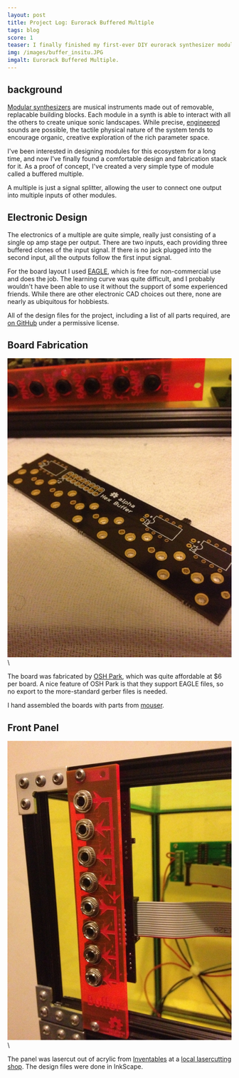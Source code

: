 ```yaml
---
layout: post
title: Project Log: Eurorack Buffered Multiple
tags: blog
score: 1
teaser: I finally finished my first-ever DIY eurorack synthesizer module - the ever-humble buffered multiple.  
img: /images/buffer_insitu.JPG
imgalt: Eurorack Buffered Multiple.
---
```


## background

[Modular synthesizers](http://www.youtube.com/watch?v=GCyiDaM3boc) are musical instruments made out of removable, replacable building blocks.  Each module in a synth is able to interact with all the others to create unique sonic landscapes.  While precise, [engineered](http://www.soundonsound.com/sos/allsynthsecrets.htm) sounds are possible, the tactile physical nature of the system tends to encourage organic, creative exploration of the rich parameter space.

I've been interested in designing modules for this ecosystem for a long time, and now I've finally found a comfortable design and fabrication stack for it.  As a proof of concept, I've created a very simple type of module called a buffered multiple.

A multiple is just a signal splitter, allowing the user to connect one output into multiple inputs of other modules.

## Electronic Design

The electronics of a multiple are quite simple, really just consisting of a single op amp stage per output.  There are two inputs, each providing three buffered clones of the input signal.  If there is no jack plugged into the second input, all the outputs follow the first input signal.

For the board layout I used [EAGLE](http://www.cadsoftusa.com/), which is free for non-commercial use and does the job.  The learning curve was quite difficult, and I probably wouldn't have been able to use it without the support of some experienced friends.  While there are other electronic CAD choices out there, none are nearly as ubiquitous for hobbiests.

All of the design files for the project, including a list of all parts required, are [on GitHub](https://github.com/russellmcc/hexbuffer) under a permissive license.

## Board Fabrication

![PCB](/images/buffer_board.JPG)\

The board was fabricated by [OSH Park](http://oshpark.com/), which was quite affordable at $6 per board.  A nice feature of OSH Park is that they support EAGLE files, so no export to the more-standard gerber files is needed.

I hand assembled the boards with parts from [mouser](http://www.mouser.com/ProjectManager/ProjectDetail.aspx?AccessID=8b942c2668).

## Front Panel

![completed buffer](/images/buffer_insitu.JPG)\

The panel was lasercut out of acrylic from [Inventables](https://www.inventables.com/) at a [local lasercutting shop](http://dangerawesome.co/).  The design files were done in InkScape.  
